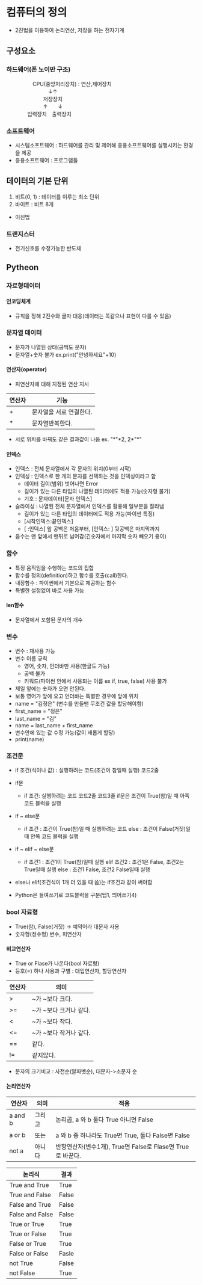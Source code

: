 # 컴퓨터의 정의
- 2진법을 이용하여 논리연산, 저장을 하는 전자기계
## 구성요소
### 하드웨어(폰 노이만 구조)  
　　　　　CPU(중앙처리장치) : 연산,제어장치    
　　　　　　　　↓↑  
　　　　　　　저장장치  
　　　　　　　↑　　↓  
　　　　입력장치　출력장치  
### 소프트웨어
- 시스템소프트웨어 : 하드웨어를 관리 및 제어해 응용소프트웨어를 실행시키는 환경을 제공
- 응용소프트웨어 : 프로그램들
## 데이터의 기본 단위
1. 비트(0, 1) : 데이터를 이루는 최소 단위
2. 바이트 : 비트 8개
- 이진법
### 트랜지스터
- 전기신호를 수정가능한 반도체

## Pytheon
### 자료형데이터
#### 인코딩체계
- 규칙을 정해 2진수와 글자 대응(데이터는 똑같으나 표현이 다를 수 있음)

### 문자열 데이터
- 문자가 나열된 상태(공백도 문자)
- 문자열+숫자 불가 ex.print("안녕하세요"+10)
#### 연산자(operator)
- 피연산자에 대해 지정된 연산 지시  

연산자 | 기능  
-----|----  
\+|문자열을 서로 연결한다.
\*|문자열반복한다.

- 서로 위치를 바꿔도 같은 결과값이 나옴
  ex. "\*"\*2, 2\*"\*"  

#### 인덱스
- 인덱스 : 전체 문자열에서 각 문자의 위치(0부터 시작)
- 인덱싱 : 인덱스로 한 개의 문자를 선택하는 것을 인덱싱이라고 함
  - 데이터 길이(범위) 벗어나면 Error
  - 길이가 있는 다른 타입의 나열된 데이터에도 적용 가능(숫자형 불가)
  - 기호 : 문자데이터[문자 인덱스]
- 슬라이싱 : 나열된 전체 문자열에서 인덱스를 활용해 일부분을 잘라냄
  - 길이가 있는 다른 타입의 데이터에도 적용 가능(파이썬 특징)
  - [시작인덱스:끝인덱스]
   - [ :인덱스] 앞 공백은 처음부터, [인덱스: ] 뒷공백은 마지막까지
- 음수는 맨 앞에서 맨뒤로 넘어감(긴숫자에서 마지막 숫자 빼오기 용이)

### 함수
- 특정 움직임을 수행하는 코드의 집합
- 함수를 정의(definition)하고 함수를 호출(call)한다.
- 내장함수 : 파이썬에서 기본으로 제공하는 함수
- 특별한 설정없이 바로 사용 가능

#### len함수
- 문자열에서 포함된 문자의 개수

### 변수
- 변수 : 재사용 가능
- 변수 이름 규칙
  - 영어, 숫자, 언더바만 사용(한글도 가능)
  - 공백 불가
  - 키워드(파이썬 안에서 사용되는 이름 ex if, true, false) 사용 불가
- 제일 앞에는 숫자가 오면 안된다.
- 보통 영어가 앞에 오고 언더바는 특별한 경우에 앞에 위치
- name = "김정은" (변수를 만들땐 무조건 값을 할당해야함)
- first_name = "정은"
- last_name = "김"
- name = last_name + first_name
- 변수안에 있는 값 수정 가능(값이 새롭게 할당)
- print(name)

### 조건문
- if 조건(식이나 값) :
    실행하려는 코드(조건이 참일때 실행)
    코드2줄
    
- if문
  - if 조건:
      실행하려는 코드
       코드2줄
       코드3줄
if문은 조건이 True(참)일 때 아쪽 코드 블럭을 실행

- if ~ else문
  - if 조건 : 
    조건이 True(참)일 때 실행하려는 코드
  else : 
    조건이 False(거짓)일 때 안쪽 코드 블럭을 실행

- if ~ elif ~ else문
  - if 조건1 :
    조건1이 True(참)일때 실행
  elif 조건2 :
    조건1은 False, 조건2는 True일때 실행
  else : 
    조건1 False, 조건2 False일때 실행

- else나 elif(조건식이 1개 더 있을 때 씀)는 if조건과 같이 써야함
- Python은 들여쓰기로 코드블럭을 구분(탭1, 띄어쓰기4)

### bool 자료형
- True(참), False(거짓) -> 예약어라 대문자 사용
- 숫자형(정수형) 변수, 피연산자

#### 비교연산자
- True or Flase가 나온다(bool 자료형)
- 등호(=) 하나 사용과 구별 : 대입연산자, 할당연산자  

연산자|의미  
-----|----  
\> |~가 ~보다 크다.  
\>=|~가 ~보다 크거나 같다.  
\< |~가 ~보다 작다.  
\<=|~가 ~보다 작거나 같다.  
\==|같다.  
\!=|같지않다.  

- 문자의 크기비교 : 사전순(알파벳순), 대문자->소문자 순

#### 논리연산자

연산자|의미|적용
-----|----|----
a and b|그리고|논리곱, a 와 b 둘다 True 아니면 False
a or b|또는|a 와 b 중 하나라도 True면 True, 둘다 False면 False
not a|아니다|반항연산자(변수1개), True면 False로 Flase면 True로 바꾼다.

논리식|결과
-----|----
True and True | True
True and False|False
False and True|False
False and False|False
True or True|True
True or False|True
False or True|True
False or False|Fasle
not True|False
not False|True


